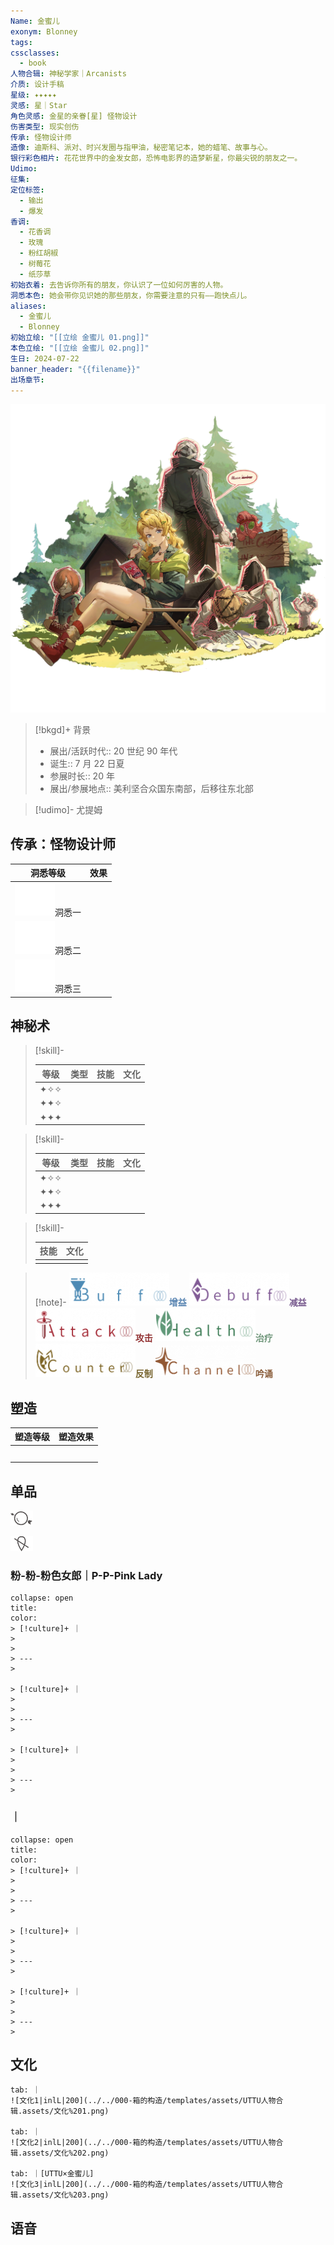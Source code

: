 ```yaml
---
Name: 金蜜儿
exonym: Blonney
tags: 
cssclasses:
  - book
人物合辑: 神秘学家｜Arcanists
介质: 设计手稿
星级: ✦✦✦✦✦
灵感: 星｜Star
角色灵感: 金星的亲眷[星] 怪物设计
伤害类型: 现实创伤
传承: 怪物设计师
造像: 迪斯科、派对、时兴发圈与指甲油，秘密笔记本，她的蜡笔、故事与心。
银行彩色相片: 花花世界中的金发女郎，恐怖电影界的造梦新星，你最尖锐的朋友之一。
Udimo: 
征集: 
定位标签:
  - 输出
  - 爆发
香调:
  - 花香调
  - 玫瑰
  - 粉红胡椒
  - 树莓花
  - 纸莎草
初始衣着: 去告诉你所有的朋友，你认识了一位如何厉害的人物。
洞悉本色: 她会带你见识她的那些朋友，你需要注意的只有——跑快点儿。
aliases:
  - 金蜜儿
  - Blonney
初始立绘: "[[立绘 金蜜儿 01.png]]"
本色立绘: "[[立绘 金蜜儿 02.png]]"
生日: 2024-07-22
banner_header: "{{filename}}"
出场章节:
---
```

![cover](assets/金蜜儿｜Blonney.assets/立绘%20金蜜儿%2002.png)

> [!bkgd]+ 背景
> - 展出/活跃时代:: 20 世纪 90 年代
> - 诞生:: 7 月 22 日夏
> - 参展时长:: 20 年
> - 展出/参展地点:: 美利坚合众国东南部，后移往东北部

> [!udimo]- 尤提姆
> 
> 

## 传承：怪物设计师

|                                 洞悉等级                                  | 效果  |
| :-------------------------------------------------------------------: | :-: |
| ![洞悉一\|50](../../000-箱的构造/templates/assets/UTTU人物合辑.assets/图标%20洞悉Ⅰ.png)洞悉一 |     |
| ![洞悉二\|50](../../000-箱的构造/templates/assets/UTTU人物合辑.assets/图标%20洞悉Ⅱ.png)洞悉二 |     |
| ![洞悉三\|50](../../000-箱的构造/templates/assets/UTTU人物合辑.assets/图标%20洞悉Ⅲ.png)洞悉三 |     |

## 神秘术

> [!skill]- 
> 
> 
> | 等级  | 类型  | 技能  | 文化  |
> | :-: | :-: | :-: | :-: |
> | ✦✧✧ |     |     |     |
> | ✦✦✧ |     |     |     |
> | ✦✦✦ |     |     |     |
> 

> [!skill]- 
> 
> 
> | 等级  | 类型  | 技能  | 文化  |
> | :-: | :-: | :-: | :-: |
> | ✦✧✧ |     |     |     |
> | ✦✦✧ |     |     |     |
> | ✦✦✦ |     |     |     |
> 

> [!skill]- 
> 
> 
> | 技能 | 文化 |
> | :--: | :--: |
> |      |      |
> 



> [!note]- 
> ![增益](../../000-箱的构造/templates/assets/UTTU人物合辑.assets/Buff.png)<b><font color="#5c87b3">增益</font></b>
> ![减益](../../000-箱的构造/templates/assets/UTTU人物合辑.assets/Debuff.png)<b><font color="#7B5E91">减益</font></b>
> ![攻击](../../000-箱的构造/templates/assets/UTTU人物合辑.assets/Attack.png)<b><font color="#933334">攻击</font></b>
> ![治疗](../../000-箱的构造/templates/assets/UTTU人物合辑.assets/Health.png)<b><font color="#6F967A">治疗</font></b>
> ![反制](../../000-箱的构造/templates/assets/UTTU人物合辑.assets/Counter.png)<b><font color="#78652F">反制</font></b>
> ![吟诵](../../000-箱的构造/templates/assets/UTTU人物合辑.assets/Channel.png)<b><font color="#895C39">吟诵</font></b>

## 塑造

| 塑造等级 | 塑造效果 |
| :--: | :--: |
|      |      |
|      |      |
|      |      |
|      |      |
|      |      |


## 单品

![利齿子儿|inlL](../../000-箱的构造/templates/assets/UTTU人物合辑.assets/货币%20利齿子儿.png)

![纯雨滴|inlL](../../000-箱的构造/templates/assets/UTTU人物合辑.assets/货币%20纯雨滴.png)

### 粉-粉-粉色女郎｜P-P-Pink Lady

````ad-flex
collapse: open
title: 
color: 
> [!culture]+ ｜
> 
> 
> ---
> 

> [!culture]+ ｜
> 
> 
> ---
> 

> [!culture]+ ｜
> 
> 
> ---
> 
````

### ｜

````ad-flex
collapse: open
title: 
color: 
> [!culture]+ ｜
> 
> 
> ---
> 

> [!culture]+ ｜
> 
> 
> ---
> 

> [!culture]+ ｜
> 
> 
> ---
> 
````

## 文化

````tab
tab: ｜
![文化1|inlL|200](../../000-箱的构造/templates/assets/UTTU人物合辑.assets/文化%201.png)

tab: ｜
![文化2|inlL|200](../../000-箱的构造/templates/assets/UTTU人物合辑.assets/文化%202.png)

tab: ｜[UTTU×金蜜儿]
![文化3|inlL|200](../../000-箱的构造/templates/assets/UTTU人物合辑.assets/文化%203.png)

````

## 语音

